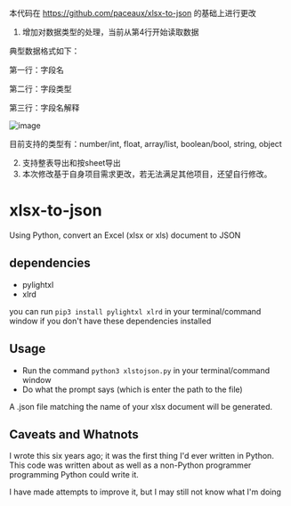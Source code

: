 本代码在 https://github.com/paceaux/xlsx-to-json 的基础上进行更改

1. 增加对数据类型的处理，当前从第4行开始读取数据

典型数据格式如下：

   第一行：字段名
   
   第二行：字段类型

   第三行：字段名解释

![image](https://github.com/setion/excel2json/assets/3980802/2356a788-48da-42ae-95fb-ee031268298e)

   目前支持的类型有：number/int, float, array/list, boolean/bool, string, object

2. 支持整表导出和按sheet导出
3. 本次修改基于自身项目需求更改，若无法满足其他项目，还望自行修改。
   
# xlsx-to-json
Using Python, convert an Excel (xlsx or xls) document to JSON


## dependencies
* pylightxl
* xlrd

you can run `pip3 install pylightxl xlrd` in your terminal/command window if you don't have these dependencies installed

## Usage

* Run the command `python3 xlstojson.py` in your terminal/command window
* Do what the prompt says (which is enter the path to the file)

A .json file matching the name of your xlsx document will be generated.


## Caveats and Whatnots
I wrote this six years ago; it was the first thing I'd ever written in Python.  This code was written about as well as a non-Python programmer programming Python could write it.

I have made attempts to improve it, but I may still not know what I'm doing


